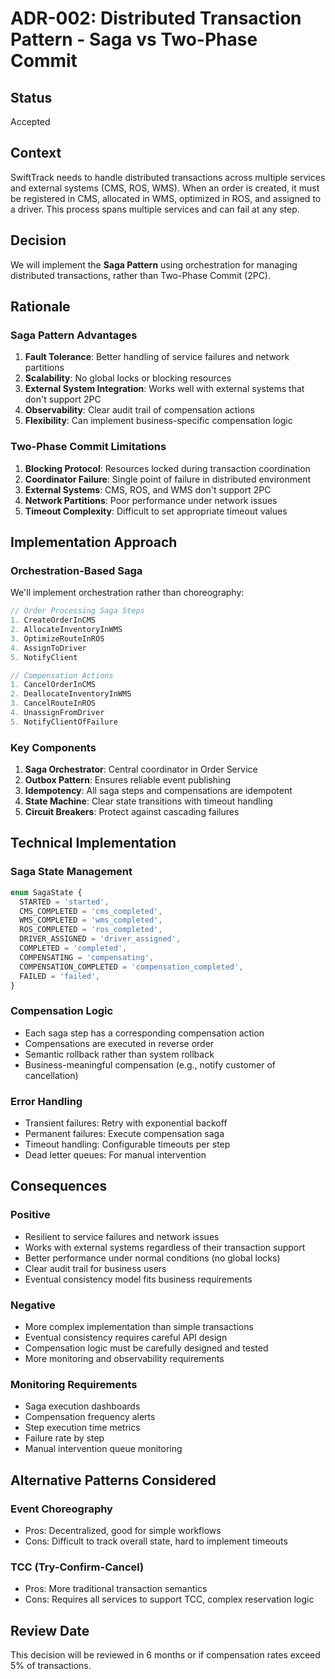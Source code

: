 # ADR-002: Distributed Transaction Pattern - Saga vs Two-Phase Commit

## Status

Accepted

## Context

SwiftTrack needs to handle distributed transactions across multiple services and external systems (CMS, ROS, WMS). When an order is created, it must be registered in CMS, allocated in WMS, optimized in ROS, and assigned to a driver. This process spans multiple services and can fail at any step.

## Decision

We will implement the **Saga Pattern** using orchestration for managing distributed transactions, rather than Two-Phase Commit (2PC).

## Rationale

### Saga Pattern Advantages

1. **Fault Tolerance**: Better handling of service failures and network partitions
2. **Scalability**: No global locks or blocking resources
3. **External System Integration**: Works well with external systems that don't support 2PC
4. **Observability**: Clear audit trail of compensation actions
5. **Flexibility**: Can implement business-specific compensation logic

### Two-Phase Commit Limitations

1. **Blocking Protocol**: Resources locked during transaction coordination
2. **Coordinator Failure**: Single point of failure in distributed environment
3. **External Systems**: CMS, ROS, and WMS don't support 2PC
4. **Network Partitions**: Poor performance under network issues
5. **Timeout Complexity**: Difficult to set appropriate timeout values

## Implementation Approach

### Orchestration-Based Saga

We'll implement orchestration rather than choreography:

```typescript
// Order Processing Saga Steps
1. CreateOrderInCMS
2. AllocateInventoryInWMS
3. OptimizeRouteInROS
4. AssignToDriver
5. NotifyClient

// Compensation Actions
1. CancelOrderInCMS
2. DeallocateInventoryInWMS
3. CancelRouteInROS
4. UnassignFromDriver
5. NotifyClientOfFailure
```

### Key Components

1. **Saga Orchestrator**: Central coordinator in Order Service
2. **Outbox Pattern**: Ensures reliable event publishing
3. **Idempotency**: All saga steps and compensations are idempotent
4. **State Machine**: Clear state transitions with timeout handling
5. **Circuit Breakers**: Protect against cascading failures

## Technical Implementation

### Saga State Management

```typescript
enum SagaState {
  STARTED = 'started',
  CMS_COMPLETED = 'cms_completed',
  WMS_COMPLETED = 'wms_completed',
  ROS_COMPLETED = 'ros_completed',
  DRIVER_ASSIGNED = 'driver_assigned',
  COMPLETED = 'completed',
  COMPENSATING = 'compensating',
  COMPENSATION_COMPLETED = 'compensation_completed',
  FAILED = 'failed',
}
```

### Compensation Logic

- Each saga step has a corresponding compensation action
- Compensations are executed in reverse order
- Semantic rollback rather than system rollback
- Business-meaningful compensation (e.g., notify customer of cancellation)

### Error Handling

- Transient failures: Retry with exponential backoff
- Permanent failures: Execute compensation saga
- Timeout handling: Configurable timeouts per step
- Dead letter queues: For manual intervention

## Consequences

### Positive

- Resilient to service failures and network issues
- Works with external systems regardless of their transaction support
- Better performance under normal conditions (no global locks)
- Clear audit trail for business users
- Eventual consistency model fits business requirements

### Negative

- More complex implementation than simple transactions
- Eventual consistency requires careful API design
- Compensation logic must be carefully designed and tested
- More monitoring and observability requirements

### Monitoring Requirements

- Saga execution dashboards
- Compensation frequency alerts
- Step execution time metrics
- Failure rate by step
- Manual intervention queue monitoring

## Alternative Patterns Considered

### Event Choreography

- Pros: Decentralized, good for simple workflows
- Cons: Difficult to track overall state, hard to implement timeouts

### TCC (Try-Confirm-Cancel)

- Pros: More traditional transaction semantics
- Cons: Requires all services to support TCC, complex reservation logic

## Review Date

This decision will be reviewed in 6 months or if compensation rates exceed 5% of transactions.
